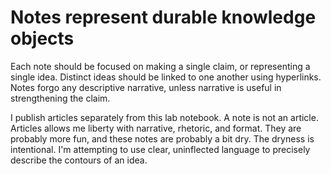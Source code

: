# Notes represent durable knowledge objects
Each note should be focused on making a single claim, or representing a single idea. Distinct ideas should be linked to one another using hyperlinks. Notes forgo any descriptive narrative, unless narrative is useful in strengthening the claim.

I publish articles separately from this lab notebook. A note is not an article. Articles allows me liberty with narrative, rhetoric, and format. They are probably more fun, and these notes are probably a bit dry. The dryness is intentional. I'm attempting to use clear, uninflected language to precisely describe the contours of an idea.

<!-- #notebook -->

<!-- {BearID:B186EEB5-029A-46A6-85FF-CF8F1E91E67B-45901-000270936173B3F2} -->
